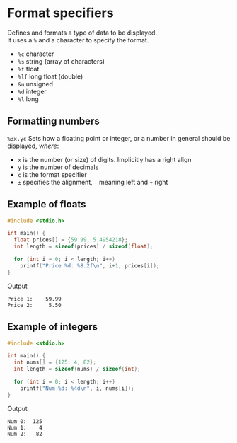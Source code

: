 # Format specifiers

Defines and formats a type of data to be displayed.  
It uses a `%` and a character to specify the format.

- `%c` character
- `%s` string (array of characters)
- `%f` float
- `%lf` long float (double)
- `&u` unsigned
- `%d` integer
- `%l` long


## Formatting numbers

`%±x.yc` Sets how a floating point or integer, or a number in general should be displayed, *where*:

- `x` is the number (or size) of digits. Implicitly has a right align
- `y` is the number of decimals
- `c` is the format specifier
- `±` specifies the alignment, `-` meaning left and `+` right

## Example of floats

```c
#include <stdio.h>

int main() {
  float prices[] = {59.99, 5.4954218};
  int length = sizeof(prices) / sizeof(float);

  for (int i = 0; i < length; i++)
    printf("Price %d: %8.2f\n", i+1, prices[i]);
}
```

Output

```
Price 1:    59.99
Price 2:     5.50
```

## Example of integers

```c
#include <stdio.h>

int main() {
  int nums[] = {125, 4, 82};
  int length = sizeof(nums) / sizeof(int);

  for (int i = 0; i < length; i++)
    printf("Num %d: %4d\n", i, nums[i]);
}
```

Output

```
Num 0:  125
Num 1:    4
Num 2:   82
```
